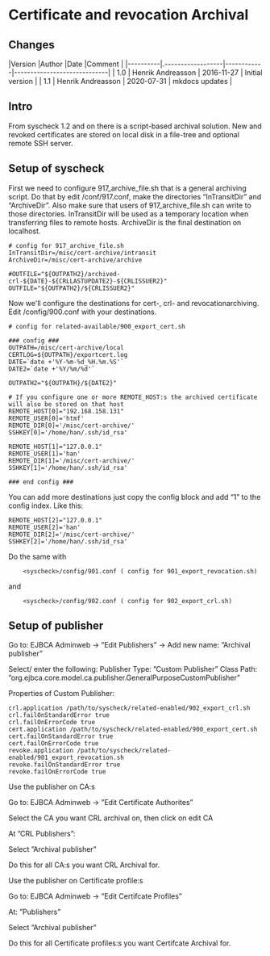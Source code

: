 
# Certificate and revocation Archival

## Changes

|Version   |Author             |Date        |Comment                      |
|----------|.------------------|------------|-----------------------------|
| 1.0      | Henrik Andreasson | 2016-11-27 | Initial version             |
| 1.1      | Henrik Andreasson | 2020-07-31 | mkdocs updates              |

## Intro

From syscheck 1.2 and on there is a script-based archival solution.
New and revoked certificates are stored on local disk in a file-tree and optional remote SSH server.

## Setup of syscheck

First we need to configure 917_archive_file.sh that is a general archiving script.
Do that by edit <syscheck>/conf/917.conf, make the directories “InTransitDir” and “ArchiveDir”. Also make sure that users of  917_archive_file.sh can write to those directories. InTransitDir will be used as a temporary location when transferring files to remote hosts. ArchiveDir is the final destination on localhost.

```
# config for 917_archive_file.sh
InTransitDir=/misc/cert-archive/intransit
ArchiveDir=/misc/cert-archive/archive

#OUTFILE="${OUTPATH2}/archived-crl-${DATE}-${CRLLASTUPDATE2}-${CRLISSUER2}"
OUTFILE="${OUTPATH2}/${CRLISSUER2}"
```

Now we'll configure the destinations for cert-, crl- and revocationarchiving.
Edit <syscheck>/config/900.conf with your destinations.

```
# config for related-available/900_export_cert.sh

### config ###
OUTPATH=/misc/cert-archive/local
CERTLOG=${OUTPATH}/exportcert.log
DATE=`date +'%Y-%m-%d_%H.%m.%S'`
DATE2=`date +'%Y/%m/%d'`

OUTPATH2="${OUTPATH}/${DATE2}"

# If you configure one or more REMOTE_HOST:s the archived certificate will also be stored on that host
REMOTE_HOST[0]="192.168.158.131"
REMOTE_USER[0]='htmf'
REMOTE_DIR[0]='/misc/cert-archive/'
SSHKEY[0]='/home/han/.ssh/id_rsa'

REMOTE_HOST[1]="127.0.0.1"
REMOTE_USER[1]='han'
REMOTE_DIR[1]='/misc/cert-archive/'
SSHKEY[1]='/home/han/.ssh/id_rsa'

### end config ###
```

You can add more destinations just copy the config block and add “1” to the config index.
Like this:
```
REMOTE_HOST[2]="127.0.0.1"
REMOTE_USER[2]='han'
REMOTE_DIR[2]='/misc/cert-archive/'
SSHKEY[2]='/home/han/.ssh/id_rsa'
```

Do the same with  

        <syscheck>/config/901.conf ( config for 901_export_revocation.sh)

and

        <syscheck>/config/902.conf ( config for 902_export_crl.sh)

## Setup of publisher

Go to: EJBCA Adminweb → ”Edit Publishers” → Add new name: ”Archival publisher”

Select/ enter the following:
Publisher Type: ”Custom Publisher”
Class Path: ”org.ejbca.core.model.ca.publisher.GeneralPurposeCustomPublisher”


Properties of Custom Publisher:

```
crl.application /path/to/syscheck/related-enabled/902_export_crl.sh
crl.failOnStandardError true
crl.failOnErrorCode true
cert.application /path/to/syscheck/related-enabled/900_export_cert.sh
cert.failOnStandardError true
cert.failOnErrorCode true
revoke.application /path/to/syscheck/related-enabled/901_export_revocation.sh
revoke.failOnStandardError true
revoke.failOnErrorCode true
```

Use the publisher on CA:s

Go to: EJBCA Adminweb → ”Edit Certificate Authorites”

Select the CA you want CRL archival on, then click on edit CA

At ”CRL Publishers”:

Select ”Archival publisher”

Do this for all CA:s you want CRL Archival for.

Use the publisher on Certificate profile:s

Go to: EJBCA Adminweb → ”Edit Certifcate Profiles”

At: ”Publishers”

Select ”Archival publisher”

Do this for all Certificate profiles:s you want Certifcate Archival for.
